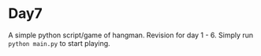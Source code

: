 # Day7
A simple python script/game of hangman. 
Revision for day 1 - 6. 
Simply run `python main.py` to start playing. 